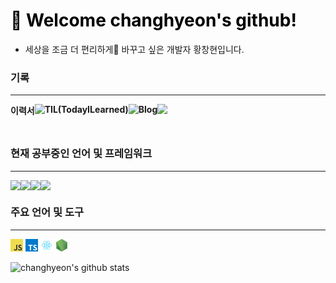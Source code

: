 <h1 style="color:black"> 👋 Welcome changhyeon's github! </h1>

* 세상을 조금 더 편리하게🦋 바꾸고 싶은 개발자 황창현입니다.

### 기록
<hr>
<div style="display:flex; flex-direction:row;">
    <div style="margin-bottom:6px;"><b>이력서</b></div>
    <a href="https://changhyeonh.notion.site/f8fc14d0202e4fbb89683a14e2b83efb">
        <img src="https://img.shields.io/badge/Notion-FFFFFF?style=for-the-badge&logo=Notion&logoColor=black"> 
    </a>
    <div style="margin-bottom:6px;"><b>TIL(TodayILearned)</b></div>
        <a href="https://changhyeonh.notion.site/Study-Record-565bf559bda0470c8a7cac24bb032d0a">
        <img src="https://img.shields.io/badge/Notion-FFFFFF?style=for-the-badge&logo=Notion&logoColor=black"> 
    </a>
    <div style="margin-bottom:6px;"><b>Blog</b></div>
    <a href="https://changhyeon-h.tistory.com/">
        <img src="https://img.shields.io/badge/Tistory-FF6633?style=for-the-badge&logo=Tistory&logoColor=white"> 
    </a>
</div><br>

### 현재 공부중인 언어 및 프레임워크
<hr>
<div style="display:flex; flex-direction:row;">
    <img src="https://img.shields.io/badge/java-007396?style=for-the-badge&logo=java&logoColor=white"> 
    <img src="https://img.shields.io/badge/Spring Boot-6DB33F?style=for-the-badge&logo=spring boot&logoColor=white">
    <img src="https://img.shields.io/badge/Amazon AWS-232F3E?style=for-the-badge&logo=amazon aws&logoColor=white">
    <img src="https://img.shields.io/badge/mysql-4479A1?style=for-the-badge&logo=mysql&logoColor=white"> 
</div>


### 주요 언어 및 도구
<hr>
<code><img height="20" src="https://raw.githubusercontent.com/github/explore/80688e429a7d4ef2fca1e82350fe8e3517d3494d/topics/javascript/javascript.png"></code>
<code><img height="20" src="https://raw.githubusercontent.com/github/explore/80688e429a7d4ef2fca1e82350fe8e3517d3494d/topics/typescript/typescript.png"></code>
<code><img height="20" src="https://raw.githubusercontent.com/github/explore/80688e429a7d4ef2fca1e82350fe8e3517d3494d/topics/react/react.png"></code>
<code><img height="20" src="https://raw.githubusercontent.com/github/explore/5c058a388828bb5fde0bcafd4bc867b5bb3f26f3/topics/nodejs/nodejs.png"></code>



![changhyeon's github stats](https://github-readme-stats.vercel.app/api?username=Hchanghyeon&show_icons=true)
